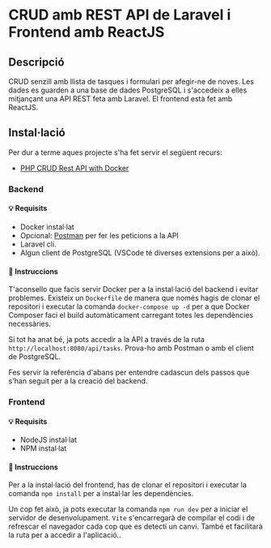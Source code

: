 # CRUD amb REST API de Laravel i Frontend amb ReactJS

## Descripció

CRUD senzill amb llista de tasques i formulari per afegir-ne de noves. Les dades es guarden a una base de dades PostgreSQL i s'accedeix a elles mitjançant una API REST feta amb Laravel. El frontend està fet amb ReactJS.

## Instal·lació

Per dur a terme aques projecte s'ha fet servir el següent recurs:

- [PHP CRUD Rest API with Docker](https://dev.to/francescoxx/php-crud-rest-api-with-docker-2c3f)

### Backend

#### :bulb: Requisits

- Docker instal·lat
- Opcional: [Postman](https://www.postman.com/) per fer les peticions a la API
- Laravel cli.
- Algun client de PostgreSQL (VSCode té diverses extensions per a això).

#### :rocket: Instruccions

T'aconsello que facis servir Docker per a la instal·lació del backend i evitar problemes. Existeix un `Dockerfile` de manera que només hagis de clonar el repositori i executar la comanda `docker-compose up -d` per a que Docker Composer faci el build automàticament carregant totes les dependències necessàries.

Si tot ha anat bé, ja pots accedir a la API a través de la ruta `http://localhost:8080/api/tasks`. Prova-ho amb Postman o amb el client de PostgreSQL.

Fes servir la referència d'abans per entendre cadascun dels passos que s'han seguit per a la creació del backend.

### Frontend

#### :bulb: Requisits

- NodeJS instal·lat
- NPM instal·lat

#### :rocket: Instruccions

Per a la instal·lació del frontend, has de clonar el repositori i executar la comanda `npm install` per a instal·lar les dependències.

Un cop fet això, ja pots executar la comanda `npm run dev` per a iniciar el servidor de desenvolupament. `Vite` s'encarregarà de compilar el codi i de refrescar el navegador cada cop que es detecti un canvi. També et facilitarà la ruta per a accedir a l'aplicació..
